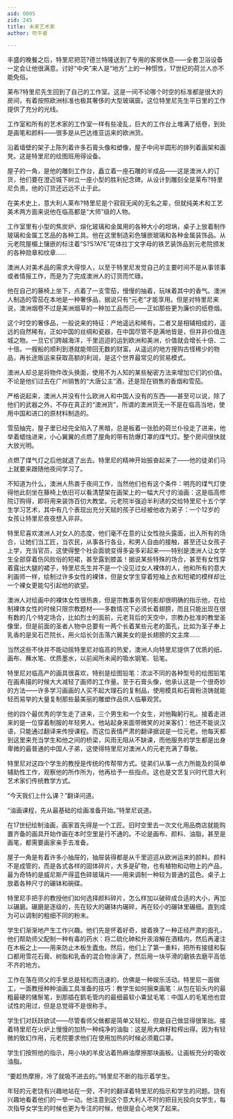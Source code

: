 ```yaml
---
aid: 0005
zid: 245
title: 未来艺术家
author: 吹牛者

---
```




  丰盛的晚餐之后，特里尼把范?德兰特隆送到了专用的客房休息——全套卫浴设备一定会让他很满意。讨好“中央”来人是“地方”上的一种惯性，17世纪的荷兰人亦不能免俗。

  莱布?特里尼先生回到了自己的工作室。这是一间不论哪个时空的标准都是很大的房间，有着按照欧洲标准也极其奢侈的大型玻璃窗。这位特里尼先生平日里的工作提供了充分的光线。

  工作室和所有的艺术家的工作室一样有些凌乱，巨大的工作台上堆满了纸卷，到处是画笔和颜料——很多是从巴达维亚运来的欧洲货。

  沿着墙壁的架子上陈列着许多石膏头像和塑像，屋子中间半圆形的排列着画架和画凳。这是特里尼的绘图班用得设备。

  屋子的一角，是他的雕刻工作台，矗立着一座石雕的半成品——这是澳洲人的订货，他们要在澄迈城下树立一座小型的胜利纪念碑。从设计到雕刻全是莱布?特里尼负责。他的订货还远远不止于此。

  在美术史上，意大利人莱布?特里尼是个寂寂无闻的无名之辈，但就纯美术和工艺美术两方面来说他在临高都是“大师”级的人物。

  工作室里有小型的焦炭炉、熔化玻璃和金属用的各种大小的坩埚，桌子上放着制作玻璃和金属工艺品的各种工具。他在这里制造彩色镶嵌玻璃和各种金属装饰品。从元老院屋楣上镶嵌的标注着“S?S?A?E”花体拉丁文字母的铁艺装饰品到元老院颁发的各种勋章和纹章……

  澳洲人对美术品的需求大得惊人，以至于特里尼发觉自己的主要时间不是从事领事或者情报工作，而是为了完成澳洲人的订货而忙碌。

  他在自己的藤椅上坐下，点着了一支雪茄，慢慢的抽着，玩味着其中的香气。澳洲人制造的雪茄在本地是一种奢侈品，据说只有“元老”才能享用。但是对特里尼来说，澳洲烟卷不过是美洲烟草的一种加工品而已——正如那些更为廉价的纸卷烟。

  这个时空的奢侈品，一般说来的特征：产地遥远和稀有。二者又是相辅相成的，遥远的自然稀有。正如中国的丝绸和瓷器，在中国尽管不是满地皆是，但并非价值连城之物。一旦它们跨越海洋，千里迢迢的运到欧洲和美洲，价值就会增长十倍、二十倍。一艘船的顺利到港就能带回无数的财富。从遥远的地方搜购古怪稀少的物品，再长途贩运来获取高额的利润，是这个世界最常见的贸易模式。

  澳洲人却总是将物件改头换面，使用不为人知的某些秘密方法来增加它们的价值。不论是他们过去在广州销售的“大唐公主”酒，还是现在销售的香烟和雪茄。

  严格说起来，澳洲人并没有什么欧洲人和中国人没有的东西——甚至可以说，除了他们的武器之外，不存在真正的“澳洲货”，所谓的澳洲货无一不是在临高当地，使用中国和进口的原材料制造的。

  雪茄抽完，屋子里已经完全陷入了黑暗，总是板着一张脸的荷兰仆役走了进来，他举着蜡烛进来，小心翼翼的点燃了屋角的带有防爆灯罩的煤气灯。整个房间很快就大放光明。

  点燃了煤气灯之后他就退了出去。特里尼的精神开始振奋起来了——他的徒弟们马上就要来跟随他夜间学习了。

  不知道为什么，澳洲人热衷于夜间工作，当然他们也有这个条件：明亮的煤气灯使得他此刻坐在藤椅上依旧可以看清楚架在画架上的一幅大尺寸的油画：这是临高修院订购得，即将用来装饰百仞大教堂。元老院半强迫半利诱的交给特里尼十五个学生学习艺术，其中有几个表现出充分天赋的孩子已经被他收为弟子：一个12岁的女孩让特里尼夜夜想入非非。

  特里尼喜欢澳洲人对女人的态度，他们毫不在意的让女性抛头露面，出入所有的场合，让她们当工匠，当农民，从事各行各业，和男人自由的接触，甚至还让女孩子上学，充当官员，这使得整个社会面貌变得多姿多彩起来——特别是澳洲人让女学生全部穿着伤风败俗的短裙，甚至露到膝盖！据说某些特殊的场合，甚至有女性穿着露出大腿的裙子，特里尼先生并不是一个没见过女人裸体的人，他和所有的意大利画师一样，绘制过许多女性的裸体，但是女学生穿着短袖上衣和短裙的模样却比一个裸女更能勾引起他的欲望。

  澳洲人对绘画中的裸体女性很热衷，但是宗教事务官何影却很明确的指示他，在绘制裸体女性的时候只限宗教题材——多数情况下必须长着翅膀，而且只能出现在很有数的几个特定场合，比如烈士的面前，元老背后的天空中，宗教办批准的教堂圣像里，但是前面的圣者人物中总要有一两个长着某些元老的面孔，比如为圣子奉上乳香的是吴石芒院长，用火焰长剑击落六翼美女的是长翅膀的文主席……

  当然这些不快并不能动摇特里尼对临高的热爱，澳洲人向特里尼提供了优质的纸、画布、蘸水笔、优质墨水，以前闻所未闻的吸水钢笔、铅笔。

  特里尼对临高产的画具很喜欢，特别是绘图铅笔：浓淡不同的各种型号的绘图铅笔在画素描的时候大大减轻了画师的工作量。至于石膏头像，他承认这是一个很奇妙的方法——许多学习画画的人买不起大理石的复制品，使用模具和石膏粉浇铸就能轻而易举的大量复制那些最美丽的雕塑作品供人临摹观赏。

  他的四个最优秀的学生走了进来，三个男生和一个女生，对他鞠躬行礼。接着走进来的是一位穿着制服的年轻男人。他站起身来面带微笑的对来客们：他还不能说汉语，只能通过翻译来传授课程。而这位表情严肃的翻译据说是一位元老。他每天都到这里来充当学生和他之间的桥梁，风雨无阻从不缺课，而他服务的学生都是出身卑微的最普通的中国人子弟，这使得特里尼对澳洲人的元老充满了尊敬。

  特里尼对这四个学生的教授是传统的传帮带方式。徒弟们从事一点力所能及的简单辅助性工作，观察他的所作所为，他再给予一些指点。这也是文艺复兴时代意大利艺术家们传统教学方式。

  “今天我们上什么课？”翻译问道。

  “油画课程，先从最基础的绘画准备开始。”特里尼说道。

  在17世纪绘制油画，画家首先得是一个工匠。旧时空里去一次文化用品商店就能购置齐备的画具开始作画在本时空里是行不通的。不论是画布、颜料、油脂，甚至是画笔，都需要画家亲手去准备。

  屋子一角是有着许多小抽屉的，抽屉装得都是从千里迢迢从欧洲运来的颜料。颜料不是成管的，而是各式各样的固体碎片，大多是矿物，也有植物和动物上的产品，最为奇特的是威尼斯产得蓝色碎玻璃片——用来调制一种较为普通的蓝色。桌子上放着各种尺寸的碾钵和碗碟。

  特里尼手把手的教授他们如何选择颜料碎片，怎么样加以破碎成合适的大小，再加以碾磨。碾磨是逐级的，先在较大的碾钵内碾碎，再在较小的碾钵里碾细。直到成为可以调制的粗细不同的粉末。

  学生们渐渐地产生工作兴趣。他们先是怀着好奇，接着换了一种正经严肃的面孔，他们帮助师父配制一种有毒的药水：将二硫化砷和升汞溶解在酒精内，然后再灌注在木板之上——用来防止木板生蠹虫。然后，他们上了第一重料，把所有接缝和裂口都用雪花石膏、树脂和乳香的混合物涂满了，然后用一块平滑的磨铁去磨平高低不齐的地方。

  工作在落在师父的手里总是轻松而迅速的，仿佛是一种娱乐活动。特里尼一面做工，一面教授种种油画工具准备的技巧：教学生如何捆束画笔：从包在铅头内的最粗最硬的猪鬃笔，到那插在鹅毛管内的最细最软小粟鼠毛笔：中国人的毛笔他也尝试性的用过，但是总觉得不是很称手。

  学生们对跃跃欲试——尽管看师父做都是简单又轻松，但是自己做显得很笨拙。接着特里尼在火炉上慢慢的加热一种纯净的油脂：这是用大麻籽粒榨出得。因为有轻微的致幻作用，元老院要求他们在使用加热的时候必须戴口罩。

  学生们按照他的指示，用小块的羊皮沾着热麻油摩擦那块画板。让画板充分的吸收油脂。

  “要趁热摩擦，冷了就吸不进去的。”特里尼不断的指示着学生。

  年轻的元老饶有兴趣地站在一旁，不时的翻译着特里尼的指示和学生的问题。饶有兴趣地看着他们的一举一动。他注意到这个意大利人不时的把目光投向女学生，每次指导女学生的时候也更为专注的时候，他很是会心地笑了起来。



